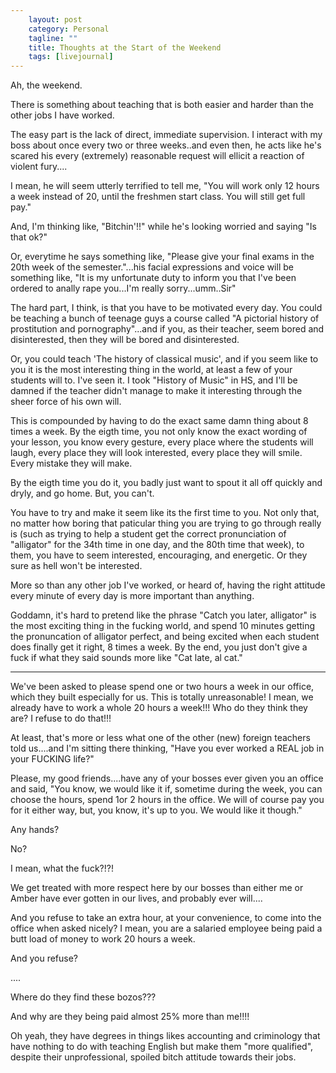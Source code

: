 ```yaml
---                                                 
    layout: post                                    
    category: Personal                              
    tagline: ""
    title: Thoughts at the Start of the Weekend
    tags: [livejournal]   
---
```



Ah, the weekend.

There is something about teaching that is both easier and harder than the other jobs I have worked.

The easy part is the lack of direct, immediate supervision. I interact with my boss about once every two or three weeks..and even then, he acts like he's scared his every (extremely) reasonable request will ellicit a reaction of violent fury....

I mean, he will seem utterly terrified to tell me, "You will work only 12 hours a week instead of 20, until the freshmen start class. You will still get full pay."

And, I'm thinking like, "Bitchin'!!" while he's looking worried and saying "Is that ok?"

Or, everytime he says something like, "Please give your final exams in the 20th week of the semester."...his facial expressions and voice will be something like, "It is my unfortunate duty to inform you that I've been ordered to anally rape you...I'm really sorry...umm..Sir"

The hard part, I think, is that you have to be motivated every day. You could be teaching a bunch of teenage guys a course called "A pictorial history of prostitution and pornography"...and if you, as their teacher, seem bored and disinterested, then they will be bored and disinterested.

Or, you could teach 'The history of classical music', and if you seem like to you it is the most interesting thing in the world, at least a few of your students will to. I've seen it. I took "History of Music" in HS, and I'll be damned if the teacher didn't manage to make it interesting through the sheer force of his own will.

This is compounded by having to do the exact same damn thing about 8 times a week. By the eigth time, you not only know the exact wording of your lesson, you know every gesture, every place where the students will laugh, every place they will look interested, every place they will smile. Every mistake they will make.

By the eigth time you do it, you badly just want to spout it all off quickly and dryly, and go home. But, you can't.

You have to try and make it seem like its the first time to you. Not only that, no matter how boring that paticular thing you are trying to go through really is (such as trying to help a student get the correct pronunciation of "alligator" for the 34th time in one day, and the 80th time that week), to them, you have to seem interested, encouraging, and energetic. Or they sure as hell won't be interested.

More so than any other job I've worked, or heard of, having the right attitude every minute of every day is more important than anything.

Goddamn, it's hard to pretend like the phrase "Catch you later, alligator" is the most exciting thing in the fucking world, and spend 10 minutes getting the pronuncation of alligator perfect, and being excited when each student does finally get it right, 8 times a week. By the end, you just don't give a fuck if what they said sounds more like "Cat late, al cat."

___

We've been asked to please spend one or two hours a week in our office, which they built especially for us. This is totally unreasonable! I mean, we already have to work a whole 20 hours a week!!! Who do they think they are? I refuse to do that!!!

At least, that's more or less what one of the other (new) foreign teachers told us....and I'm sitting there thinking, "Have you ever worked a REAL job in your FUCKING life?"

Please, my good friends....have any of your bosses ever given you an office and said, "You know, we would like it if, sometime during the week, you can choose the hours, spend 1or 2 hours in the office. We will of course pay you for it either way, but, you know, it's up to you. We would like it though."

Any hands?

No?

I mean, what the fuck?!?!

We get treated with more respect here by our bosses than either me or Amber have ever gotten in our lives, and probably ever will....

And you refuse to take an extra hour, at your convenience, to come into the office when asked nicely? I mean, you are a salaried employee being paid a butt load of money to work 20 hours a week.

And you refuse?

....

Where do they find these bozos???

And why are they being paid almost 25% more than me!!!!

Oh yeah, they have degrees in things likes accounting and criminology that have nothing to do with teaching English but make them "more qualified", despite their unprofessional, spoiled bitch attitude towards their jobs.
